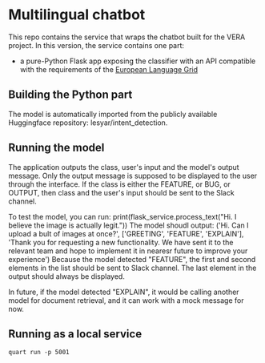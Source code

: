 # Multilingual chatbot

This repo contains the service that wraps the chatbot built for the VERA project. In this version, the service contains one part:

- a pure-Python Flask app exposing the classifier with an API compatible with the requirements of the [European Language Grid](https://www.european-language-grid.eu)

## Building the Python part

The model is automatically imported from the publicly available Huggingface repository: lesyar/intent_detection.

## Running the model

The application outputs the class, user's input and the model's output message. Only the output message is supposed to be displayed to the user through the interface.
If the class is either the FEATURE, or BUG, or OUTPUT, then class and the user's input should be sent to the Slack channel.

To test the model, you can run:
print(flask_service.process_text("Hi. I believe the image is actually legit."))
The model shoudl output:
('Hi. Can I upload a bult of images at once?', ['GREETING', 'FEATURE', 'EXPLAIN'], 'Thank you for requesting a new functionality. We have sent it to the relevant team and hope to implement it in nearesr future to improve your experience')
Because the model detected "FEATURE", the first and second elements in the list should be sent to Slack channel.
The last element in the output should always be displayed.

In future, if the model detected "EXPLAIN", it would be calling another model for document retrieval, and it can work with a mock message for now.

## Running as a local service
``quart run -p 5001``
